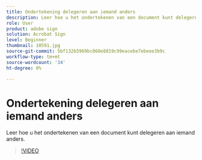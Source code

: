 ```yaml
---
title: Ondertekening delegeren aan iemand anders
description: Leer hoe u het ondertekenen van een document kunt delegeren aan iemand anders
role: User
product: adobe sign
solution: Acrobat Sign
level: Beginner
thumbnail: 10591.jpg
source-git-commit: 5bf132b5969bc860e8819c99eacebe7ebeee3b9c
workflow-type: tm+mt
source-wordcount: '34'
ht-degree: 0%

---
```


# Ondertekening delegeren aan iemand anders

Leer hoe u het ondertekenen van een document kunt delegeren aan iemand anders.

>[!VIDEO](https://video.tv.adobe.com/v/343856?hidetitle=true)
